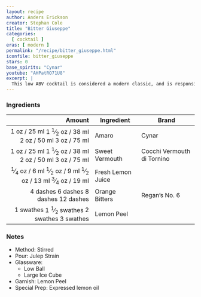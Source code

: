 ```yaml
---
layout: recipe
author: Anders Erickson
creator: Stephan Cole
title: "Bitter Giuseppe"
categories:
  [ cocktail ]
eras: [ modern ]
permalink: "/recipe/bitter_giuseppe.html"
iconfile: bitter_giuseppe
stars: 0
base_spirits: "Cynar"
youtube: "AHPatRO71U8"
excerpt: |
  This low ABV cocktail is considered a modern classic, and is responsible for numerous variations. It was created by Stephan Cole at the Violet Hour in Chicago. It’s often compared to a Negroni because of its bitter finish, but the build is very different. This is one of the rare instances we'll stir a drink containing citrus! And it's a great pre-dinner drink.
---
```


### Ingredients

|   Amount | Ingredient        | Brand                      |
| -------: | ----------------- | -------------------------- |
|     <span class="onex active">1 oz  / 25 ml</span> <span class="onehalfx">1 <sup>1</sup>&frasl;<sub>2</sub> oz  / 38 ml</span> <span class="twox">2 oz  / 50 ml</span> <span class="threex">3 oz  / 75 ml</span>| Amaro             | Cynar                      |
|     <span class="onex active">1 oz  / 25 ml</span> <span class="onehalfx">1 <sup>1</sup>&frasl;<sub>2</sub> oz  / 38 ml</span> <span class="twox">2 oz  / 50 ml</span> <span class="threex">3 oz  / 75 ml</span>| Sweet Vermouth    | Cocchi Vermouth di Tornino |
|  <span class="onex active"> <sup>1</sup>&frasl;<sub>4</sub> oz  / 6 ml</span> <span class="onehalfx"> <sup>1</sup>&frasl;<sub>2</sub> oz  / 9 ml</span> <span class="twox"> <sup>1</sup>&frasl;<sub>2</sub> oz  / 13 ml</span> <span class="threex"> <sup>3</sup>&frasl;<sub>4</sub> oz  / 19 ml</span>| Fresh Lemon Juice |
| <span class="onex active">4 dashes</span> <span class="onehalfx">6 dashes</span> <span class="twox">8 dashes</span> <span class="threex">12 dashes</span>| Orange Bitters    | Regan’s No. 6              |
|  <span class="onex active">1 swathes</span> <span class="onehalfx">1 <sup>1</sup>&frasl;<sub>2</sub> swathes</span> <span class="twox">2 swathes</span> <span class="threex">3 swathes</span>| Lemon Peel        |

### Notes

- Method: Stirred
- Pour: Julep Strain
- Glassware:
  - Low Ball
  - Large Ice Cube
- Garnish: Lemon Peel
- Special Prep: Expressed lemon oil

    
<script type="application/ld+json">
{
  "@context": "https://schema.org",
  "@type": "Recipe",
  "author": "{{ page.author }}",
  "description": "{{ page.excerpt | strip_html | replace: '"', "'" }}",
  "image": "{% for ingredient in site.data[page.iconfile].images.ingredient limit: 1 %}{{ ingredient.url }}{% endfor %}",
  "recipeIngredient": [  "1 oz Amaro",
  "1 oz Sweet Vermouth ",
  " 0.25 oz Fresh Lemon Juice",
  "4 dashes Orange Bitters ",
  " 1 swath Lemon Peel "],
  "name": "{{ page.title }}",
  "recipeInstructions": "  {
    '': 'HowToStep',
    'text': '- Method: Stirred
'
  },  {
    '': 'HowToStep',
    'text': '- Pour: Julep Strain
'
  },  {
    '': 'HowToStep',
    'text': '- Glassware:
'
  },  {
    '': 'HowToStep',
    'text': '  - Low Ball
'
  },  {
    '': 'HowToStep',
    'text': '  - Large Ice Cube
'
  },  {
    '': 'HowToStep',
    'text': '- Garnish: Lemon Peel
'
  },  {
    '': 'HowToStep',
    'text': '- Special Prep: Expressed lemon oil
'
  }",
  "recipeYield": "1 cocktail",
  "recipeCategory": "cocktail"
}
</script>

    